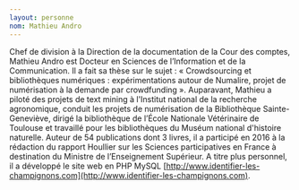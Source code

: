 ```yaml
---
layout: personne
nom: Mathieu Andro
---
```


Chef de division à la Direction de la documentation de la Cour des comptes, Mathieu Andro est Docteur en Sciences de l’Information et de la Communication. Il a fait sa thèse sur le sujet : « Crowdsourcing et bibliothèques numériques : expérimentations autour de Numalire, projet de numérisation à la demande par crowdfunding ». Auparavant, Mathieu a piloté des projets de text mining à l'Institut national de la recherche agronomique, conduit les projets de numérisation de la Bibliothèque Sainte-Geneviève, dirigé la bibliothèque de l’École Nationale Vétérinaire de Toulouse et travaillé pour les bibliothèques du Muséum national d'histoire naturelle. Auteur de 54 publications dont 3 livres, il a participé en 2016 à la rédaction du rapport Houllier sur les Sciences participatives en France à destination du Ministre de l’Enseignement Supérieur. A titre plus personnel, il a développé le site web en PHP MySQL [http://www.identifier-les-champignons.com](http://www.identifier-les-champignons.com).